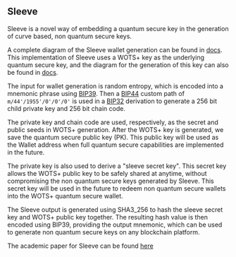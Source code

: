 ## Sleeve

Sleeve is a novel way of embedding a quantum secure key in the
generation of curve based, non quantum secure keys.

A complete diagram of the Sleeve wallet generation can be found
in [docs](wallet/docs). This implementation of Sleeve uses a WOTS+
key as the underlying quantum secure key, and the diagram for
the generation of this key can also be found in [docs](wallet/docs).

The input for wallet generation is random entropy,
which is encoded into a mnemonic phrase using [BIP39](https://github.com/bitcoin/bips/blob/master/bip-0039.mediawiki). Then a [BIP44](https://github.com/bitcoin/bips/blob/master/bip-0044.mediawiki)
custom path of `m/44'/1955'/0'/0'/0'` is used in a [BIP32](https://github.com/bitcoin/bips/blob/master/bip-0032.mediawiki) derivation
to generate a 256 bit child private key and 256 bit chain code.

The private key and chain code are used, respectively, as the
secret and public seeds in WOTS+ generation. After the WOTS+ key
is generated, we save the quantum secure public key (PK).
This public key will be used as the Wallet address when full
quantum secure capabilities are implemented in the future.

The private key is also used to derive a "sleeve secret key".
This secret key allows the WOTS+ public key to be safely shared
at anytime, without compromising the non quantum secure keys
generated by Sleeve. This secret key will be used in the future
to redeem non quantum secure wallets into the WOTS+ quantum
secure wallet.

The Sleeve output is generated using SHA3_256 to hash the
sleeve secret key and WOTS+ public key together. The resulting
hash value is then encoded using BIP39, providing the output
mnemonic, which can be used to generate non quantum secure keys
on any blockchain platform.

The academic paper for Sleeve can be found [here](https://eprint.iacr.org/2021/872.pdf)
